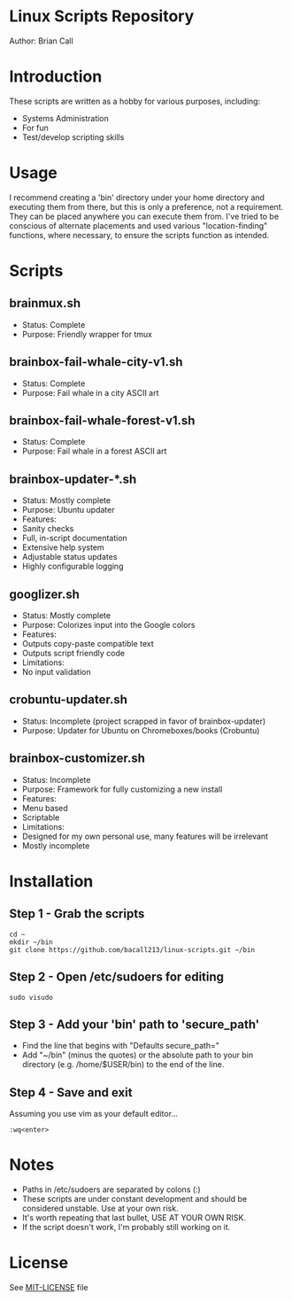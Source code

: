 Linux Scripts Repository
========================
Author: Brian Call

# Introduction
These scripts are written as a hobby for various purposes, including:
- Systems Administration
- For fun
- Test/develop scripting skills


# Usage
I recommend creating a 'bin' directory under your home directory and executing them from there, but this is only a preference, not a requirement. They can be placed anywhere you can execute them from. I've tried to be conscious of alternate placements and used various "location-finding" functions, where necessary, to ensure the scripts function as intended.


# Scripts
## brainmux.sh
- Status: Complete
- Purpose: Friendly wrapper for tmux


## brainbox-fail-whale-city-v1.sh
- Status: Complete
- Purpose: Fail whale in a city ASCII art


## brainbox-fail-whale-forest-v1.sh
- Status: Complete
- Purpose: Fail whale in a forest ASCII art


## brainbox-updater-*.sh
- Status: Mostly complete
- Purpose: Ubuntu updater
- Features: 
 - Sanity checks
 - Full, in-script documentation
 - Extensive help system
 - Adjustable status updates
 - Highly configurable logging


## googlizer.sh
- Status: Mostly complete
- Purpose: Colorizes input into the Google colors
- Features:
 - Outputs copy-paste compatible text
 - Outputs script friendly code
- Limitations:
 - No input validation

## crobuntu-updater.sh
- Status: Incomplete (project scrapped in favor of brainbox-updater)
- Purpose: Updater for Ubuntu on Chromeboxes/books (Crobuntu)


## brainbox-customizer.sh
- Status: Incomplete
- Purpose: Framework for fully customizing a new install
- Features:
 - Menu based
 - Scriptable
- Limitations:
 - Designed for my own personal use, many features will be irrelevant
 - Mostly incomplete


# Installation
## Step 1 - Grab the scripts
```
cd ~
mkdir ~/bin
git clone https://github.com/bacall213/linux-scripts.git ~/bin
```

## Step 2 - Open /etc/sudoers for editing
```
sudo visudo
```

## Step 3 - Add your 'bin' path to 'secure_path'
- Find the line that begins with "Defaults secure_path="
- Add "~/bin" (minus the quotes) or the absolute path to your bin directory (e.g. /home/$USER/bin) to the end of the line.


## Step 4 - Save and exit
Assuming you use vim as your default editor...
```
:wq<enter>
```

# Notes
- Paths in /etc/sudoers are separated by colons (:)
- These scripts are under constant development and should be considered unstable. Use at your own risk.
- It's worth repeating that last bullet, USE AT YOUR OWN RISK.
- If the script doesn't work, I'm probably still working on it.

# License
See [MIT-LICENSE](MIT-LICENSE) file
